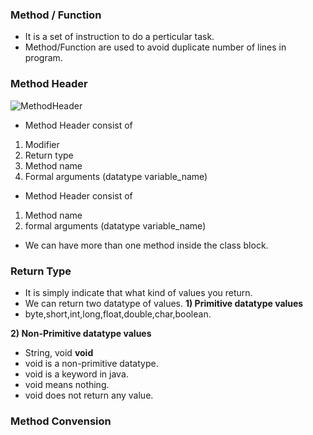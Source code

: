 ### Method / Function 
* It is a set of instruction to do a perticular task.
* Method/Function are used to avoid duplicate number of lines in program.
### Method Header
![MethodHeader]()

* Method Header consist of 
1) Modifier <br>
2) Return type <br>
3) Method name <br>
4) Formal arguments (datatype variable_name) <br>

* Method Header consist of
1) Method name <br>
2) formal arguments (datatype variable_name) <br>

* We can have more than one method inside the class block.

### Return Type
* It is simply indicate that what kind of values you return.
* We can return two datatype of values.
__1) Primitive datatype values__
* byte,short,int,long,float,double,char,boolean.

__2) Non-Primitive datatype values__
* String, void
__void__
* void is a non-primitive datatype.
* void is a keyword in java.
* void means nothing.
* void does not return any value.

### Method Convension 


